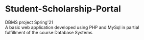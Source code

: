 # Student-Scholarship-Portal
DBMS project Spring'21<br/>
A basic web application developed using PHP and MySql in partial fulfillment of the course Database Systems.

